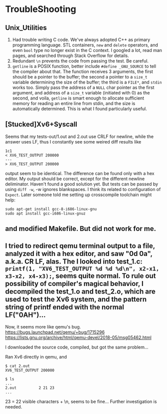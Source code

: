 # TroubleShooting

## Unix_Utilities

1. Had trouble writing C code. We've always adopted C++ as primary programming language. STL containers, `new` and `delete` operators, and even `bool` type no longer exist in the C context. I googled a lot, read man pages, and searched through Stack Overflow for details.
2. Redundant `\n` prevents the code from passing the test. Be careful.
3. `getline` is a POSIX function, better include `#define _GNU_SOURCE` to tell the compiler about that. The function receives 3 arguments, the first should be a pointer to the buffer; the second a pointer to a `size_t` variable determining the size of the buffer; the third is a `FILE*`, and `stdin` works too. Simply pass the address of a `NULL` char pointer as the first argument, and address of a `size_t` variable (initiated with 0) as the second, and voila, `getline` is smart enough to allocate sufficient memory for reading an entire line from stdin, and the size is automatically determined. This is what I found particularly useful.

## [Stucked]Xv6+Syscall
Seems that my tests-out/1.out and 2.out use CRLF for newline, while the answer uses LF, thus I constantly see some weired diff results like 
```
1c1
< XV6_TEST_OUTPUT 200000
---
> XV6_TEST_OUTPUT 200000
```
output seem to be identical. The difference can be found only with a hex editor. My output should be correct, except for the different newline deliminator.
Haven't found a good solution yet. But tests can be passed by using `diff -w`, -w ignores blankspaces.
I think its related to configuration of `Expect`.
Later someone told me setting up crosscompile toolchain might help:
```
sudo apt-get install gcc-8-i686-linux-gnu
sudo apt install gcc-i686-linux-gnuz
```
and modified Makefile.
But did not work for me.
-------
I tried to redirect qemu terminal output to a file, analyzed it with a hex editor, and saw "0d 0a", a.k.a. CR LF, alas.
The I looked into test_1.c: `printf(1, "XV6_TEST_OUTPUT %d %d %d\n", x2-x1, x3-x2, x4-x3);`, seems quite normal. To rule out possibility of compiler's magical behavior, I decompiled the test_1.o and test_2.o, which are used to test the Xv6 system, and the pattern string of printf ended with the normal LF("0AH")...
------
Now, it seems more like qemu's bug.
https://bugs.launchpad.net/qemu/+bug/1715296
https://lists.gnu.org/archive/html/qemu-devel/2018-05/msg05462.html

I downloaded the source code, compiled, but got the same problem...

Ran Xv6 directly in qemu, and 
```
$ cat 2.out
XV6_TEST_OUTPUT 200000
```

```
$ ls
...
2.out          2 21 23
...
```

23 = 22 visible characters + \n, seems to be fine... Further investigation is needed.
